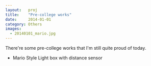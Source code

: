 ```yaml
---
layout:   proj
title:    "Pre-college works"
date:     2014-01-01
category: Others
images: 
  - 20140101_mario.jpg
---
```


There're some pre-college works that I'm still quite proud of today.

- Mario Style Light box with distance sensor
